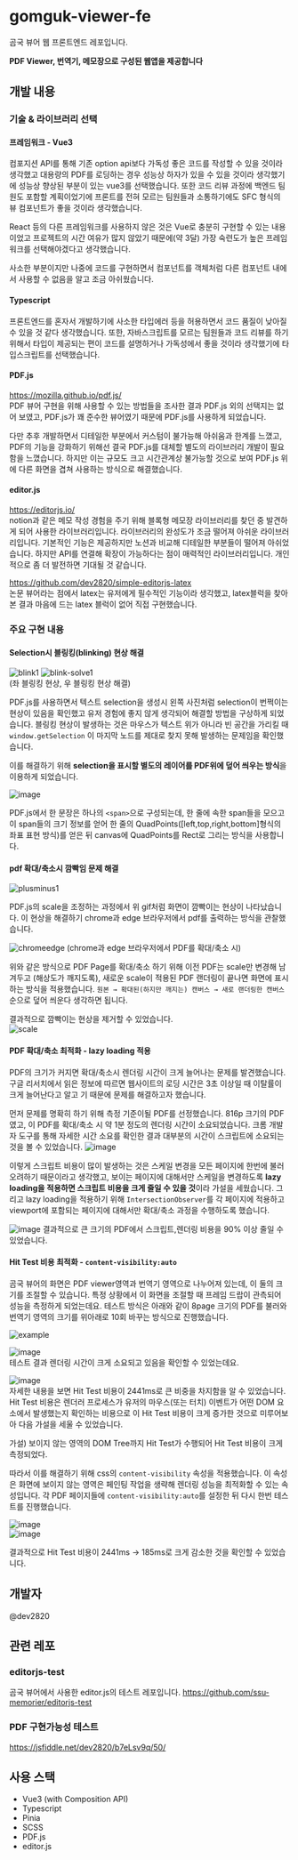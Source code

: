 # gomguk-viewer-fe

곰국 뷰어 웹 프론트엔드 레포입니다.

**PDF Viewer, 번역기, 메모장으로 구성된 웹앱을 제공합니다** 

## 개발 내용

### 기술 & 라이브러리 선택
#### 프레임워크 - Vue3
컴포지션 API를 통해 기존 option api보다 가독성 좋은 코드를 작성할 수 있을 것이라 생각했고 대용량의 PDF를 로딩하는 경우 성능상 하자가 있을 수 있을 것이라 생각했기에 성능상 향상된 부분이 있는 vue3를 선택했습니다. 또한 코드 리뷰 과정에 백엔드 팀원도 포함할 계획이었기에 프론트를 전혀 모르는 팀원들과 소통하기에도 SFC 형식의 뷰 컴포넌트가 좋을 것이라 생각했습니다.

React 등의 다른 프레임워크를 사용하지 않은 것은 Vue로 충분히 구현할 수 있는 내용이었고 프로젝트의 시간 여유가 많지 않았기 때문에(약 3달) 가장 숙련도가 높은 프레임워크를 선택해야겠다고 생각했습니다. 

사소한 부분이지만 나중에 코드를 구현하면서 컴포넌트를 객체처럼 다른 컴포넌트 내에서 사용할 수 없음을 알고 조금 아쉬웠습니다. 

#### Typescript
프론트엔드를 혼자서 개발하기에 사소한 타입에러 등을 허용하면서 코드 품질이 낮아질 수 있을 것 같다 생각했습니다. 또한, 자바스크립트를 모르는 팀원들과 코드 리뷰를 하기 위해서 타입이 제공되는 편이 코드를 설명하거나 가독성에서 좋을 것이라 생각했기에 타입스크립트를 선택했습니다.

#### PDF.js
https://mozilla.github.io/pdf.js/  
PDF 뷰어 구현을 위해 사용할 수 있는 방법들을 조사한 결과 PDF.js 외의 선택지는 없어 보였고, PDF.js가 꽤 준수한 뷰어였기 때문에 PDF.js를 사용하게 되었습니다.

다만 추후 개발하면서 디테일한 부분에서 커스텀이 불가능해 아쉬움과 한계를 느꼈고, PDF의 기능을 강화하기 위해선 결국 PDF.js를 대체할 별도의 라이브러리 개발이 필요함을 느꼈습니다. 하지만 이는 규모도 크고 시간관계상 불가능할 것으로 보여 PDF.js 위에 다른 화면을 겹쳐 사용하는 방식으로 해결했습니다.

#### editor.js
https://editorjs.io/  
notion과 같은 메모 작성 경험을 주기 위해 블록형 메모장 라이브러리를 찾던 중 발견하게 되어 사용한 라이브러리입니다. 라이브러리의 완성도가 조금 떨어져 아쉬운 라이브러리입니다. 기본적인 기능은 제공하지만 노션과 비교해 디테일한 부분들이 떨어져 아쉬었습니다. 하지만 API를 연결해 확장이 가능하다는 점이 매력적인 라이브러리입니다. 개인적으로 좀 더 발전하면 기대될 것 같습니다.

https://github.com/dev2820/simple-editorjs-latex   
논문 뷰어라는 점에서 latex는 유저에게 필수적인 기능이라 생각했고, latex블럭을 찾아본 결과 마음에 드는 latex 블럭이 없어 직접 구현했습니다.

### 주요 구현 내용

#### Selection시 블링킹(blinking) 현상 해결
![blink1](https://user-images.githubusercontent.com/40891497/210165480-cbc1cc29-51a7-4ac8-a490-82c5b7db3ca8.gif)
![blink-solve1](https://user-images.githubusercontent.com/40891497/210165501-4a28d1f3-7711-48ca-b8f5-079ae8c4aa7a.gif)  
(좌 블링킹 현상, 우 블링킹 현상 해결)

PDF.js를 사용하면서 텍스트 selection을 생성시 왼쪽 사진처럼 selection이 번쩍이는 현상이 있음을 확인했고 유저 경험에 좋지 않게 생각되어 해결할 방법을 구상하게 되었습니다. 블링킹 현상이 발생하는 것은 마우스가 텍스트 위가 아니라 빈 공간을 가리킬 때 `window.getSelection` 이 마지막 노드를 제대로 찾지 못해 발생하는 문제임을 확인했습니다.

이를 해결하기 위해 **selection을 표시할 별도의 레이어를 PDF위에 덮어 씌우는 방식**을 이용하게 되었습니다. 

![image](https://user-images.githubusercontent.com/40891497/210165781-075aef7b-856b-41c5-b044-a3c1428d4cb6.png)

PDF.js에서 한 문장은 하나의 `<span>`으로 구성되는데, 한 줄에 속한 span들을 모으고 이 span들의 크기 정보를 얻어 한 줄의 QuadPoints([left,top,right,bottom]형식의 좌표 표현 방식)를 얻은 뒤 canvas에 QuadPoints를 Rect로 그리는 방식을 사용합니다.

#### pdf 확대/축소시 깜빡임 문제 해결
![plusminus1](https://user-images.githubusercontent.com/40891497/210165839-b434d5a3-dbe2-43ee-989c-cd62aa48aa4d.gif)

PDF.js의 scale을 조정하는 과정에서 위 gif처럼 화면이 깜빡이는 현상이 나타났습니다. 이 현상을 해결하기 chrome과 edge 브라우저에서 pdf를 출력하는 방식을 관찰했습니다.

![chromeedge](https://user-images.githubusercontent.com/40891497/210165962-db74461d-ee26-4a55-b0aa-8898133ec684.gif)
(chrome과 edge 브라우저에서 PDF를 확대/축소 시)

위와 같은 방식으로 PDF Page를 확대/축소 하기 위해 이전 PDF는 scale만 변경해 남겨두고 (해상도가 깨지도록), 새로운 scale이 적용된 PDF 랜더링이 끝나면 화면에 표시하는 방식을 적용했습니다. `원본 → 확대된(하지만 깨지는) 캔버스 → 새로 랜더링한 캔버스` 순으로 덮어 씌운다 생각하면 됩니다. 

결과적으로 깜빡이는 현상을 제거할 수 있었습니다.  
![scale](https://user-images.githubusercontent.com/40891497/210166024-69886c75-5d65-4393-9653-2cd50837fa4f.gif)

#### PDF 확대/축소 최적화 - lazy loading 적용
PDF의 크기가 커지면 확대/축소시 렌더링 시간이 크게 늘어나는 문제를 발견했습니다. 구글 리서치에서 읽은 정보에 따르면 웹사이트의 로딩 시간은 3초 이상일 때 이탈률이 크게 늘어난다고 알고 기 때문에 문제를 해결하고자 했습니다. 

먼저 문제를 명확히 하기 위해 측정 기준이될 PDF를 선정했습니다. 816p 크기의 PDF였고, 이 PDF를 확대/축소 시 약 1분 정도의 렌더링 시간이 소요되었습니다. 크롬 개발자 도구를 통해 자세한 시간 소요를 확인한 결과 대부분의 시간이 스크립트에 소요되는 것을 볼 수 있었습니다.
![image](https://user-images.githubusercontent.com/40891497/210166416-449d53a3-4d38-4363-9509-98e6bd47758d.png)

이렇게 스크립트 비용이 많이 발생하는 것은 스케일 변경을 모든 페이지에 한번에 불러오려하기 때문이라고 생각했고, 보이는 페이지에 대해서만 스케일을 변경하도록 **lazy loading을 적용하면 스크립트 비용을 크게 줄일 수 있을 것**이라 가설을 세웠습니다. 그리고 lazy loading을 적용하기 위해 `IntersectionObserver`를 각 페이지에 적용하고 viewport에 포함되는 페이지에 대해서만 확대/축소 과정을 수행하도록 했습니다. 

![image](https://user-images.githubusercontent.com/40891497/210166480-606dd163-fc07-495f-a484-ebc8dc996f0b.png)
결과적으로 큰 크기의 PDF에서 스크립트,렌더링 비용을 90% 이상 줄일 수 있었습니다.

#### Hit Test 비용 최적화 - `content-visibility:auto`
곰국 뷰어의 화면은 PDF viewer영역과 번역기 영역으로 나누어져 있는데, 이 둘의 크기를 조절할 수 있습니다. 특정 상황에서 이 화면을 조절할 때 프레임 드랍이 관측되어 성능을 측정하게 되었는데요. 테스트 방식은 아래와 같이 8page 크기의 PDF를 불러와 번역기 영역의 크기를 위아래로 10회 바꾸는 방식으로 진행했습니다.

![example](https://user-images.githubusercontent.com/40891497/210166599-81615507-bc60-403d-b15c-e38ad742f1d9.gif)  

![image](https://user-images.githubusercontent.com/40891497/210166717-77058fb5-4a39-4896-898e-2aa45f22fe5d.png)  
테스트 결과 렌더링 시간이 크게 소요되고 있음을 확인할 수 있었는데요. 

![image](https://user-images.githubusercontent.com/40891497/210166729-e4cf39fe-5406-44e9-8876-0b89249e1dcf.png)  
자세한 내용을 보면 Hit Test 비용이 2441ms로 큰 비중을 차지함을 알 수 있었습니다. Hit Test 비용은 렌더러 프로세스가 유저의 마우스(또는 터치) 이벤트가 어떤 DOM 요소에서 발생했는지 확인하는 비용으로 이 Hit Test 비용이 크게 증가한 것으로 미루어보아 다음 가설을 세울 수 있었습니다.

가설) 보이지 않는 영역의 DOM Tree까지 Hit Test가 수행되어 Hit Test 비용이 크게 측정되었다. 

따라서 이를 해결하기 위해 css의 `content-visibility` 속성을 적용했습니다. 이 속성은 화면에 보이지 않는 영역은 페인팅 작업을 생략해 렌더링 성능을 최적화할 수 있는 속성입니다. 각 PDF 페이지들에 `content-visibility:auto`를 설정한 뒤 다시 한번 테스트를 진행했습니다.

![image](https://user-images.githubusercontent.com/40891497/210166935-dc382b7c-6fb2-4088-a18e-f4907d193a0f.png)  
![image](https://user-images.githubusercontent.com/40891497/210166943-5d149a61-8f75-4833-a0a2-09a594ef7252.png)  
 
결과적으로 Hit Test 비용이 2441ms -> 185ms로 크게 감소한 것을 확인할 수 있었습니다.

## 개발자
@dev2820

## 관련 레포
### editorjs-test
곰국 뷰어에서 사용한 editor.js의 테스트 레포입니다.
https://github.com/ssu-memorier/editorjs-test

### PDF 구현가능성 테스트
https://jsfiddle.net/dev2820/b7eLsv9q/50/

## 사용 스택
- Vue3 (with Composition API)
- Typescript
- Pinia
- SCSS
- PDF.js
- editor.js



